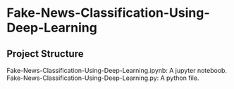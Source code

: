 # Fake-News-Classification-Using-Deep-Learning

## Project Structure
Fake-News-Classification-Using-Deep-Learning.ipynb: A jupyter noteboob.
Fake-News-Classification-Using-Deep-Learning.py: A python file.
